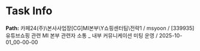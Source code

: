 # Task Info

**Path:** 카페24(주)\본사사업장\[CG]MI본부\Y쇼핑센터팀\전략1 / msyoon / [339935] 유튜브쇼핑 관련 MI 본부 관련자 소통 _ 내부 커뮤니케이션 미팅 운영 / 2025-10-01_00-00-00

